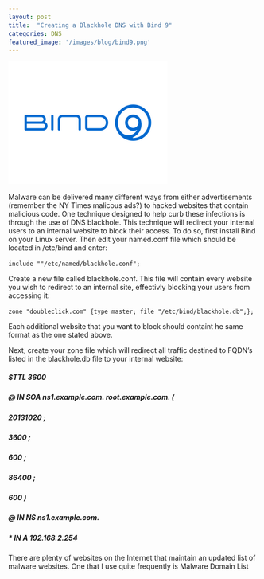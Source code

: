 ```yaml
---
layout: post
title:  "Creating a Blackhole DNS with Bind 9"
categories: DNS
featured_image: '/images/blog/bind9.png'
---
```


![](/images/blog/bind9.png)

Malware can be delivered many different ways from either advertisements (remember the NY Times malicous ads?) to hacked websites that contain malicious code.  One technique designed to help curb these infections is through the use of DNS blackhole.  This technique will redirect your internal users to an internal website to block their access.  To do so, first install Bind on your Linux server.  Then edit your named.conf file which should be located in /etc/bind and enter:

`include ""/etc/named/blackhole.conf";`

Create a new file called blackhole.conf.  This file will contain every website you wish to redirect to an internal site, effectivly blocking your users from accessing it:

`zone "doubleclick.com" {type master; file "/etc/bind/blackhole.db";};`

Each additional website that you want to block should containt he same format as the one stated above.

Next, create your zone file which will redirect all traffic destined to FQDN’s listed in the blackhole.db file to your internal website:

##### $TTL 3600
##### @ IN SOA ns1.example.com. root.example.com. (
##### 20131020 ;
##### 3600  ;
##### 600  ;
##### 86400  ;
##### 600 )

##### @ IN NS ns1.example.com.

##### * IN A 192.168.2.254

There are plenty of websites on the Internet that maintain an updated list of malware websites.  One that I use quite frequently is Malware Domain List
